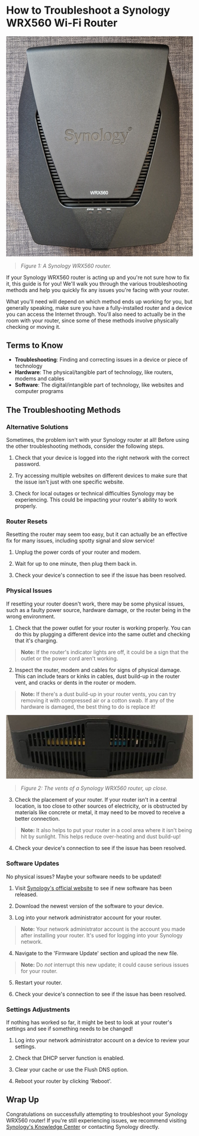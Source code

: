 # How to Troubleshoot a Synology WRX560 Wi-Fi Router

![A Synology WRX560 router](./../johnsona/assets/images/synology_image_procedure.png)
>*Figure 1: A Synology WRX560 router.*

If your Synology WRX560 router is acting up and you're not sure how to fix it, this guide is for you! We'll walk you through the various troubleshooting methods and help you quickly fix any issues you're facing with your router. 

What you'll need will depend on which method ends up working for you, but generally speaking, make sure you have a fully-installed router and a device you can access the Internet through. You'll also need to actually be in the room with your router, since some of these methods involve physically checking or moving it. 

## Terms to Know

- **Troubleshooting**: Finding and correcting issues in a device or piece of technology
- **Hardware**: The physical/tangible part of technology, like routers, modems and cables
- **Software**: The digital/intangible part of technology, like websites and computer programs

## The Troubleshooting Methods

### Alternative Solutions

Sometimes, the problem isn't with your Synology router at all! Before using the other troubleshooting methods, consider the following steps. 

1. Check that your device is logged into the right network with the correct password. 

2. Try accessing multiple websites on different devices to make sure that the issue isn't just with one specific website. 

3. Check for local outages or technical difficulties Synology may be experiencing. This could be impacting your router's ability to work properly. 

### Router Resets

Resetting the router may seem too easy, but it can actually be an effective fix for many issues, including spotty signal and slow service!

1. Unplug the power cords of your router and modem.

2. Wait for up to one minute, then plug them back in. 

3. Check your device's connection to see if the issue has been resolved. 

### Physical Issues

If resetting your router doesn't work, there may be some physical issues, such as a faulty power source, hardware damage, or the router being in the wrong environment. 

1. Check that the power outlet for your router is working properly. You can do this by plugging a different device into the same outlet and checking that it's charging. 
> **Note:** If the router's indicator lights are off, it could be a sign that the outlet or the power cord aren't working. 

2. Inspect the router, modem and cables for signs of physical damage. This can include tears or kinks in cables, dust build-up in the router vent, and cracks or dents in the router or modem. 
> **Note:** If there's a dust build-up in your router vents, you can try removing it with compressed air or a cotton swab. If any of the hardware is damaged, the best thing to do is replace it!

![A close-up of the vents of a Synology WRX560 router](./../johnsona/assets/images/screenshots/vents_up_close_screenshot.png)
>*Figure 2: The vents of a Synology WRX560 router, up close.*

3. Check the placement of your router. If your router isn't in a central location, is too close to other sources of electricity, or is obstructed by materials like concrete or metal, it may need to be moved to receive a better connection. 
> **Note:** It also helps to put your router in a cool area where it isn't being hit by sunlight. This helps reduce over-heating and dust build-up!

4. Check your device's connection to see if the issue has been resolved. 

### Software Updates

No physical issues? Maybe your software needs to be updated!

1. Visit [Synology's official website](https://www.synology.com/en-us) to see if new software has been released. 

2. Download the newest version of the software to your device. 

3. Log into your network administrator account for your router. 
> **Note:** Your network administrator account is the account you made after installing your router. It's used for logging into your Synology network. 

4. Navigate to the 'Firmware Update' section and upload the new file.
> **Note:** Do _not_ interrupt this new update; it could cause serious issues for your router. 

5. Restart your router. 

6. Check your device's connection to see if the issue has been resolved. 

### Settings Adjustments

If nothing has worked so far, it might be best to look at your router's settings and see if something needs to be changed!

1. Log into your network administrator account on a device to review your settings.

2. Check that DHCP server function is enabled. 

3. Clear your cache or use the Flush DNS option. 

4. Reboot your router by clicking 'Reboot'. 

## Wrap Up

Congratulations on successfully attempting to troubleshoot your Synology WRX560 router! If you're still experiencing issues, we recommend visiting [Synology's Knowledge Center](https://kb.synology.com/en-us) or contacting Synology directly. 